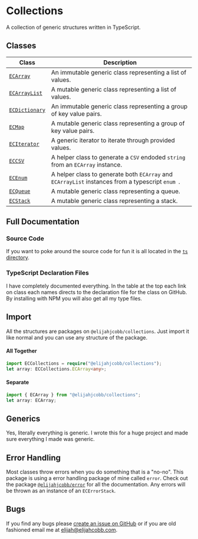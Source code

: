 # Collections
A collection of generic structures written in TypeScript.

## Classes 
| Class | Description |
| --- | --- |
| [`ECArray`](https://github.com/elijahjcobb/af-collections/blob/master/dist/array/ECArray.d.ts) | An immutable generic class representing a list of values. |
| [`ECArrayList`](https://github.com/elijahjcobb/af-collections/blob/master/dist/array/ECArrayList.d.ts) | A mutable generic class representing a list of values. |
| [`ECDictionary`](https://github.com/elijahjcobb/af-collections/blob/master/dist/map/ECDictionary.d.ts) | An immutable generic class representing a group of key value pairs. |
| [`ECMap`](https://github.com/elijahjcobb/af-collections/blob/master/dist/map/ECMap.d.ts) | A mutable generic class representing a group of key value pairs. | |
| [`ECIterator`](https://github.com/elijahjcobb/af-collections/blob/master/dist/ECIterator.d.ts) | A generic iterator to iterate through provided values. |
| [`ECCSV`](https://github.com/elijahjcobb/af-collections/blob/master/dist/ECCSV.d.ts) | A helper class to generate a `CSV` endoded `string` from an `ECArray` instance. |
| [`ECEnum`](https://github.com/elijahjcobb/af-collections/blob/master/dist/ECEnum.d.ts) | A helper class to generate both `ECArray` and `ECArrayList` instances from a typescript `enum `. |
| [`ECQueue`](https://github.com/elijahjcobb/af-collections/blob/master/dist/ECQueue.d.ts) | A mutable generic class representing a queue. |
| [`ECStack`](https://github.com/elijahjcobb/af-collections/blob/master/dist/ECStack.d.ts) | A mutable generic class representing a stack. |

## Full Documentation

### Source Code
If you want to poke around the source code for fun it is all located in the [`ts` directory](https://github.com/elijahjcobb/collections/tree/master/ts). 

### TypeScript Declaration Files
I have completely documented everything. In the table at the top each link on class each names directs to the declaration file for the class on GitHub. By installing with NPM you will also get all my type files.


## Import
All the structures are packages on `@elijahjcobb/collections`. Just import it like normal and you can use any structure of the package.
#### All Together
```typescript
import ECCollections = require("@elijahjcobb/collections");
let array: ECCollections.ECArray<any>;
```

#### Separate
```typescript
import { ECArray } from "@elijahjcobb/collections";
let array: ECArray;
```

## Generics
Yes, literally everything is generic. I wrote this for a huge project and made sure everything I made was generic.

## Error Handling
Most classes throw errors when you do something that is a "no-no". This package is using a error handling package of mine called `error`. Check out the package [`@elijahjcobb/error`](https://www.npmjs.com/package/@elijahjcobb/error) for all the documentation. Any errors will be thrown as an instance of an `ECErrorStack`.  

## Bugs
If you find any bugs please [create an issue on GitHub](https://github.com/elijahjcobb/collections/issues) or if you are old fashioned email me at [elijah@elijahcobb.com](mailto:elijah@elijahcobb.com).